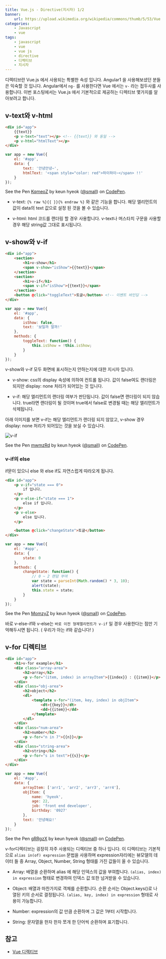 ```yaml
---
title: Vue.js - Directive(지시자) 1/2
banner:
    url: https://upload.wikimedia.org/wikipedia/commons/thumb/5/53/Vue.js_Logo.svg/480px-Vue.js_Logo.svg.png?uselang=ko
categories:
    - Javascript
    - vue
tags:
    - javascript
    - vue
    - vue js
    - directive
    - 디렉티브
    - 지시자
---
```


디렉티브란 Vue.js 에서 사용되는 특별한 속성 입니다. Angular1 을 사용해보셨던 분들은 익숙할 것 입니다. Angular에서 `ng-` 를 사용한다면 Vue 에서는 `v-` 라는 접두사를 사용합니다. 이번 포스팅에서는 Vue.js 에서 기본적으로 제공하는 디렉티브 몇가지를 알아보려고 합니다.

## v-text와 v-html

```html
<div id="app">
    {{text}}
    <p v-text="text"></p> <!-- {{text}} 와 동일 -->
    <p v-html="htmlText"></p>
</div>
```

```javascript
var app = new Vue({
    el: '#app',
    data: {
        text: '안녕안녕~',
        htmlText: '<span style="color: red">하이하이~</span> !!'
    }
});
```

<p data-height="300" data-theme-id="11131" data-slug-hash="KqmeoZ" data-default-tab="result" data-user="small" data-embed-version="2" data-pen-title="KqmeoZ" class="codepen">See the Pen <a href="https://codepen.io/small/pen/KqmeoZ/">KqmeoZ</a> by keun hyeok (<a href="https://codepen.io/small">@small</a>) on <a href="https://codepen.io">CodePen</a>.</p>
<script async src="https://production-assets.codepen.io/assets/embed/ei.js"></script>

- v-text: `{% raw %}{{ }}{% endraw %}` 와 같은 기능을 합니다. 해당 엘리먼트의 값이 data의 text 값으로 설정 된 것을 볼 수 있습니다.

- v-html: html 코드를 랜더링 할 경우 사용합니다. v-text나 머스타치 구문을 사용할 경우 해당 string값 그대로 표시됩니다.

## v-show와 v-if

```html
<div id="app">
    <section>
        <h1>v-show</h1>
        <span v-show="isShow">{{text}}</span>
    </section>
    <section>
        <h1>v-if</h1>
        <span v-if="isShow">{{text}}</span>
    </section>
    <button @click="toggleText">토글</button> <!-- 이벤트 바인딩 -->
</div>
```

```javascript
var app = new Vue({
    el: '#app',
    data: {
        isShow: false,
        text: '보일까 말까!'
    },
    methods: {
        toggleText: function() {
            this.isShow = !this.isShow;
        }
    }
});
```
v-show와 v-if 모두 화면에 표시하는지 안하는지에 대한 지시자 입니다.

- v-show: css의 display 속성에 의하여 컨트롤 됩니다. 값이 false여도 랜더링은 되지만  display: none 처리가 되어있는 것 입니다.

- v-if: 해당 엘리먼트의 랜더링 여부가 판단됩니다. 값이 false면 랜더링이 되지 않습니다. true라면 랜더링이 될 것이며 true에서 false로 변경될 때는 해당 엘리먼트가 삭제됩니다.

아래 이미지를 보면 v-if는 해당 엘리먼트가 랜더링 되지 않았고, v-show 경우 display: none 처리가 되어있는 것을 보실 수 있습니다.

![v-if](https://user-images.githubusercontent.com/14171723/27375487-5582b6dc-56aa-11e7-8426-d13e7ea241c3.png)

<p data-height="300" data-theme-id="11131" data-slug-hash="mwmzRd" data-default-tab="result" data-user="small" data-embed-version="2" data-pen-title="mwmzRd" class="codepen">See the Pen <a href="https://codepen.io/small/pen/mwmzRd/">mwmzRd</a> by keun hyeok (<a href="https://codepen.io/small">@small</a>) on <a href="https://codepen.io">CodePen</a>.</p>
<script async src="https://production-assets.codepen.io/assets/embed/ei.js"></script>

### v-if의 else

if문이 있으니 else 와 else if도 자연스럽게 따라오게 됩니다.

```html
<div id="app">
    <p v-if="state === 0">
        if 입니다.
    </p>
    <p v-else-if="state === 1">
        else if 입니다.
    </p>
    <p v-else>
        else 입니다.
    </p>

    <button @click="changeState">토글</button>
</div>
```

```javascript
var app = new Vue({
    el: '#app',
    data: {
        state: 0
    },
    methods: {
        changeState: function() {
            // 0 ~ 2 랜덤 부여
            var state = parseInt(Math.random() * 3, 10);
            alert(state);
            this.state = state;
        }
    }
});
```

<p data-height="300" data-theme-id="11131" data-slug-hash="MomzyZ" data-default-tab="result" data-user="small" data-embed-version="2" data-pen-title="MomzyZ" class="codepen">See the Pen <a href="https://codepen.io/small/pen/MomzyZ/">MomzyZ</a> by keun hyeok (<a href="https://codepen.io/small">@small</a>) on <a href="https://codepen.io">CodePen</a>.</p>
<script async src="https://production-assets.codepen.io/assets/embed/ei.js"></script>

바로 v-else-if와 v-else는 `바로 이전 형제엘리먼트가 v-if` 일 경우 사용한다는 점만 기억해두시면 됩니다. ( 우리가 아는 if와 같습니다! )

## v-for 디렉티브

```html
<div id="app">
    <h1>v-for example</h1>
    <div class="array-area">
        <h2>array</h2>
        <p v-for="(item, index) in arrayItem">{{index}} : {{item}}</p>
    </div>
    <div class="obj-area">
        <h2>object</h2>
        <dl>
            <template v-for="(item, key, index) in objItem">
                <dt>{{key}}</dt>
                <dd>{{item}}</dd>
            </template>
        </dl>
    </div>
    <div class="num-area">
        <h2>number</h2>
        <p v-for="n in 7">{{n}}</p>
    </div>
    <div class="string-area">
        <h2>string</h2>
        <p v-for="s in text">{{s}}</p>
    </div>
</div>
```

```javascript
var app = new Vue({
    el: '#app',
    data: {
        arrayItem: ['arr1', 'arr2', 'arr3', 'arr4'],
        objItem: {
            name: 'hyeok',
            age: 22,
            job: 'front end developer',
            birthday: '0927'
        },
        text: '안녕해요!'
    }
});
```

<p data-height="300" data-theme-id="11131" data-slug-hash="gRRgzX" data-default-tab="result" data-user="small" data-embed-version="2" data-pen-title="gRRgzX" class="codepen">See the Pen <a href="https://codepen.io/small/pen/gRRgzX/">gRRgzX</a> by keun hyeok (<a href="https://codepen.io/small">@small</a>) on <a href="https://codepen.io">CodePen</a>.</p>
<script async src="https://production-assets.codepen.io/assets/embed/ei.js"></script>

v-for디렉티브는 굉장히 자주 사용되는 디렉티브 중 하나 입니다. 이 디렉티브는 기본적으로 `alias in(of) expression` 문법을 사용하며 expression자리에는 뷰모델의 데이터 들 중 Array, Object, Number, String 형태를 가진 값들이 올 수 있습니다.

- Array: 배열을 순환하며 alias 에 해당 인덱스의 값을 부여합니다. `(alias, index) in expression` 형태로 변경하여 인덱스 값 또한 넘겨받을 수 있습니다.

- Object: 배열과 마찬가지로 객체를 순환합니다. 순환 순서는 Object.keys()로 나열된 키의 순서로 결정됩니다. `(alias, key, index) in expression` 형태로 사용이 가능합니다.

- Number: expression의 값 만큼 순환하며 그 값은 1부터 시작합니다.

- String: 문자열을 한자 한자 쪼개 한 단어씩 순환하며 표기합니다.

## 참고
- [Vue 디렉티브](https://kr.vuejs.org/v2/api/#디렉티브)
